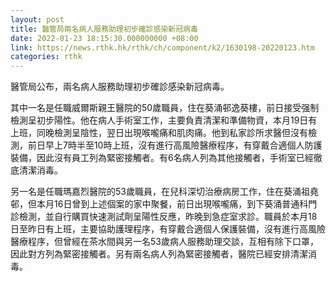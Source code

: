 ```yaml
---
layout: post
title: 醫管局兩名病人服務助理初步確診感染新冠病毒
date: 2022-01-23 18:15:30.000000000 +08:00
link: https://news.rthk.hk/rthk/ch/component/k2/1630198-20220123.htm
categories: rthk
---
```


醫管局公布，兩名病人服務助理初步確診感染新冠病毒。

其中一名是任職威爾斯親王醫院的50歲職員，住在葵涌邨逸葵樓，前日接受强制檢測呈初步陽性。他在病人手術室工作，主要負責清潔和準備物資，本月19日有上班，同晚檢測呈陰性，翌日出現喉嚨痛和肌肉痛。他到私家診所求醫但沒有檢測，前日早上7時半至10時上班，沒有進行高風險醫療程序，有穿戴合適個人防護裝備，因此沒有員工列為緊密接觸者。有6名病人列為其他接觸者，手術室已經徹底清潔消毒。

另一名是任職瑪嘉烈醫院的53歲職員，在兒科深切治療病房工作，住在葵涌祖堯邨，但本月16日曾到上述個案的家中聚餐，前日出現喉嚨痛，到下葵涌普通科門診檢測，並自行購買快速測試劑呈陽性反應，昨晚到急症室求診。職員於本月18日至昨日有上班，主要協助護理程序，有穿戴合適個人保護裝備，沒有進行高風險醫療程序，但曾經在茶水間與另一名53歲病人服務助理交談，互相有除下口罩，因此對方列為緊密接觸者。另有兩名病人列為緊密接觸者，醫院已經安排清潔消毒。
